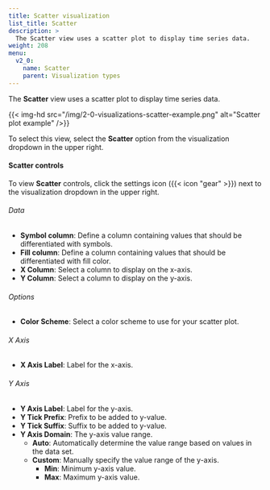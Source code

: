 ```yaml
---
title: Scatter visualization
list_title: Scatter
description: >
  The Scatter view uses a scatter plot to display time series data.
weight: 208
menu:
  v2_0:
    name: Scatter
    parent: Visualization types
---
```


The **Scatter** view uses a scatter plot to display time series data.

{{< img-hd src="/img/2-0-visualizations-scatter-example.png" alt="Scatter plot example" />}}

To select this view, select the **Scatter** option from the visualization dropdown in the upper right.

#### Scatter controls
To view **Scatter** controls, click the settings icon ({{< icon "gear" >}}) next
to the visualization dropdown in the upper right.

###### Data
- **Symbol column**: Define a column containing values that should be differentiated with symbols.
- **Fill column**: Define a column containing values that should be differentiated with fill color.
- **X Column**: Select a column to display on the x-axis.
- **Y Column**: Select a column to display on the y-axis.

###### Options
- **Color Scheme**: Select a color scheme to use for your scatter plot.

###### X Axis
- **X Axis Label**: Label for the x-axis.

###### Y Axis
- **Y Axis Label**: Label for the y-axis.
- **Y Tick Prefix**: Prefix to be added to y-value.
- **Y Tick Suffix**: Suffix to be added to y-value.
- **Y Axis Domain**: The y-axis value range.
  - **Auto**: Automatically determine the value range based on values in the data set.
  - **Custom**: Manually specify the value range of the y-axis.
      - **Min**: Minimum y-axis value.
      - **Max**: Maximum y-axis value.
